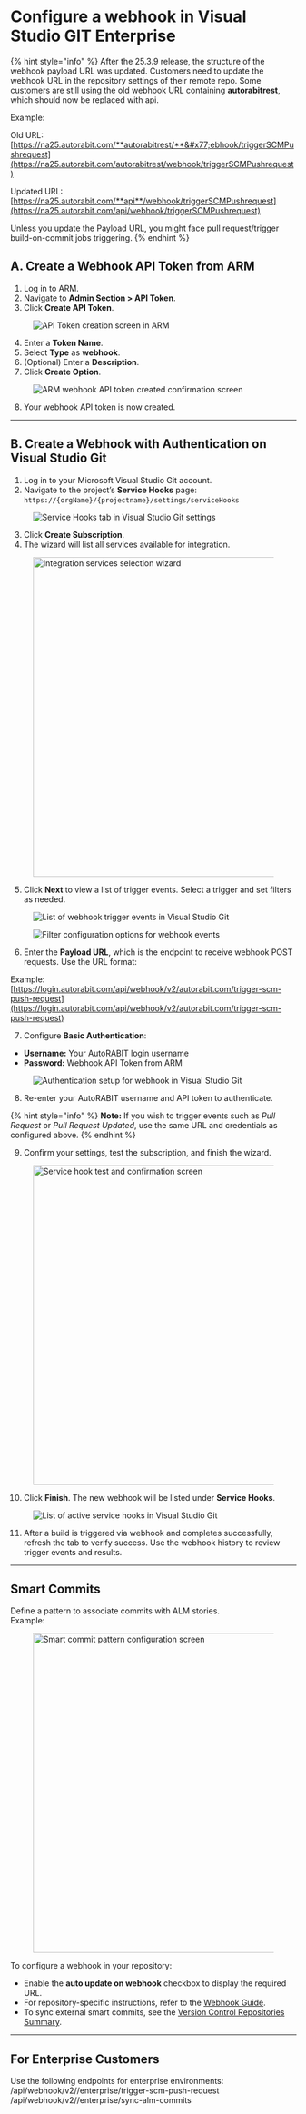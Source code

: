 # Configure a webhook in Visual Studio GIT Enterprise

{% hint style="info" %}
After the 25.3.9 release, the structure of the webhook payload URL was updated. Customers need to update the webhook URL in the repository settings of their remote repo. Some customers are still using the old webhook URL containing **autorabitrest**, which should now be replaced with api.

Example:

Old URL: [https://na25.autorabit.com/**autorabitrest/**&#x77;ebhook/triggerSCMPushrequest](https://na25.autorabit.com/autorabitrest/webhook/triggerSCMPushrequest)

Updated URL: [https://na25.autorabit.com/**api**/webhook/triggerSCMPushrequest](https://na25.autorabit.com/api/webhook/triggerSCMPushrequest)

Unless you update the Payload URL, you might face pull request/trigger build-on-commit jobs triggering.
{% endhint %}

## A. Create a Webhook API Token from ARM

1. Log in to ARM.
2. Navigate to **Admin Section > API Token**.
3. Click **Create API Token**.

<figure><img src="../../../../../.gitbook/assets/image (1000).png" alt="API Token creation screen in ARM"><figcaption></figcaption></figure>

4. Enter a **Token Name**.
5. Select **Type** as **webhook**.
6. (Optional) Enter a **Description**.
7. Click **Create Option**.

<figure><img src="../../../../../.gitbook/assets/image (1001).png" alt="ARM webhook API token created confirmation screen"><figcaption></figcaption></figure>

8. Your webhook API token is now created.

***

## B. Create a Webhook with Authentication on Visual Studio Git

1. Log in to your Microsoft Visual Studio Git account.
2. Navigate to the project’s **Service Hooks** page:\
   `https://{orgName}/{projectname}/settings/serviceHooks`

<figure><img src="../../../../../.gitbook/assets/image (1002).png" alt="Service Hooks tab in Visual Studio Git settings"><figcaption></figcaption></figure>

3. Click **Create Subscription**.
4. The wizard will list all services available for integration.

<figure><img src="../../../../../.gitbook/assets/image (1003).png" alt="Integration services selection wizard" width="563"><figcaption></figcaption></figure>

5. Click **Next** to view a list of trigger events. Select a trigger and set filters as needed.

<figure><img src="../../../../../.gitbook/assets/image (1004).png" alt="List of webhook trigger events in Visual Studio Git"><figcaption></figcaption></figure>

<figure><img src="../../../../../.gitbook/assets/image (1005).png" alt="Filter configuration options for webhook events"><figcaption></figcaption></figure>

6. Enter the **Payload URL**, which is the endpoint to receive webhook POST requests. Use the URL format:

Example:\
[https://login.autorabit.com/api/webhook/v2/autorabit.com/trigger-scm-push-request](https://login.autorabit.com/api/webhook/v2/autorabit.com/trigger-scm-push-request)

7. Configure **Basic Authentication**:

* **Username:** Your AutoRABIT login username
* **Password:** Webhook API Token from ARM

<figure><img src="../../../../../.gitbook/assets/image (1006).png" alt="Authentication setup for webhook in Visual Studio Git"><figcaption></figcaption></figure>

8. Re-enter your AutoRABIT username and API token to authenticate.

{% hint style="info" %}
**Note:** If you wish to trigger events such as _Pull Request_ or _Pull Request Updated_, use the same URL and credentials as configured above.
{% endhint %}

9. Confirm your settings, test the subscription, and finish the wizard.

<figure><img src="../../../../../.gitbook/assets/image (1007).png" alt="Service hook test and confirmation screen" width="563"><figcaption></figcaption></figure>

10. Click **Finish**. The new webhook will be listed under **Service Hooks**.

<figure><img src="../../../../../.gitbook/assets/image (1008).png" alt="List of active service hooks in Visual Studio Git"><figcaption></figcaption></figure>

11. After a build is triggered via webhook and completes successfully, refresh the tab to verify success. Use the webhook history to review trigger events and results.

***

## Smart Commits

Define a pattern to associate commits with ALM stories.\
Example:

<figure><img src="../../../../../.gitbook/assets/image (1009).png" alt="Smart commit pattern configuration screen" width="563"><figcaption></figcaption></figure>

To configure a webhook in your repository:

* Enable the **auto update on webhook** checkbox to display the required URL.
* For repository-specific instructions, refer to the [Webhook Guide](file://product-guides/arm/arm-features/webhooks).
* To sync external smart commits, see the [Version Control Repositories Summary](file://product-guides/arm/arm-features/version-control/introduction-to-version-control/version-control-repositories-summary).

***

## For Enterprise Customers

Use the following endpoints for enterprise environments: /api/webhook/v2//enterprise/trigger-scm-push-request /api/webhook/v2//enterprise/sync-alm-commits
